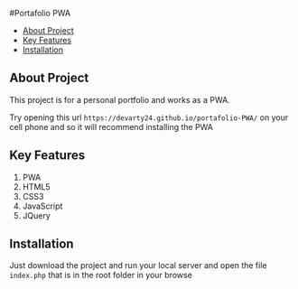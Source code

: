 #Portafolio PWA

* [About Project](#about-project)
* [Key Features](#key-frames)
* [Installation](#installation)

## About Project

This project is for a personal portfolio and works as a PWA.

Try opening this url `https://devarty24.github.io/portafolio-PWA/` on your cell phone and so it will recommend installing the PWA

## Key Features

1. PWA
2. HTML5
3. CSS3
4. JavaScript
5. JQuery

## Installation

Just download the project and run your local server and open the file `index.php` that is in the root folder in your browse


